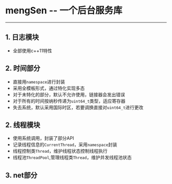 # mengSen -- 一个后台服务库
---
## 1. 日志模块
- 全部使用c++11特性

## 2. 时间部分
- 直接用```namespace```进行封装
- 采用全模板形式，通过特化实现多态
- 对于未特化的部分，默认不允许使用，链接器会发出错误
- 对于所有的时间按纳秒传递为```uint64_t```类型，适应寄存器
- 失去系统，默认采用国际时区，若要调换直接对```uint64_t```进行更改

## 2. 线程模块
- 使用系统调用，封装了部分API
- 记录线程信息的```CurrentThread```，采用```namespace```封装
- 线程控制类```Thread```，维护线程状态控制线程执行
- 线程池```ThreadPool```,管理线程类```Thread```，维护并发线程池状态

## 3. net部分
